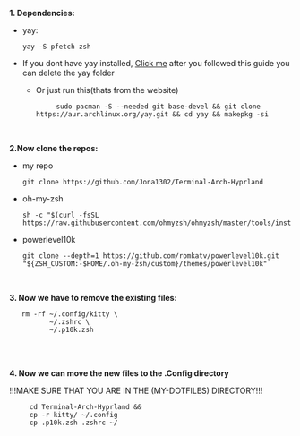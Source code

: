 **1. Dependencies:**
 
 - yay:

       yay -S pfetch zsh
   
* If you dont have yay installed, [Click me](https://github.com/Jguer/yay) after you followed this guide you can delete the yay folder
  
  - Or just run this(thats from the website)
    
             sudo pacman -S --needed git base-devel && git clone https://aur.archlinux.org/yay.git && cd yay && makepkg -si

<br/>

**2.Now clone the repos:**

 - my repo
    
       git clone https://github.com/Jona1302/Terminal-Arch-Hyprland

- oh-my-zsh
     
      sh -c "$(curl -fsSL https://raw.githubusercontent.com/ohmyzsh/ohmyzsh/master/tools/install.sh)"
       
- powerlevel10k

      git clone --depth=1 https://github.com/romkatv/powerlevel10k.git "${ZSH_CUSTOM:-$HOME/.oh-my-zsh/custom}/themes/powerlevel10k"

<br>

**3. Now we have to remove the existing files:**

       rm -rf ~/.config/kitty \
              ~/.zshrc \
              ~/.p10k.zsh    
 
<br>
<br>

**4. Now we can move the new files to the .Config directory**

!!!MAKE SURE THAT YOU ARE IN THE (MY-DOTFILES) DIRECTORY!!!


         cd Terminal-Arch-Hyprland &&
         cp -r kitty/ ~/.config
         cp .p10k.zsh .zshrc ~/

